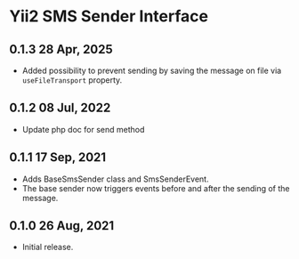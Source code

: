 Yii2 SMS Sender Interface
===========================

0.1.3 28 Apr, 2025
-------------------------

- Added possibility to prevent sending by saving the message on file via `useFileTransport` property.

0.1.2 08 Jul, 2022
-------------------------

- Update php doc for send method

0.1.1 17 Sep, 2021
-------------------------

- Adds BaseSmsSender class and SmsSenderEvent.
- The base sender now triggers events before and after the sending of the message. 

0.1.0 26 Aug, 2021
-------------------------

- Initial release.
